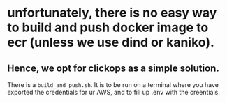 # unfortunately, there is no easy way to build and push docker image to ecr (unless we use dind or kaniko).

## Hence, we opt for clickops as a simple solution.

There is a `build_and_push.sh`. It is to be run on a terminal where you have exported the credentials for ur AWS, and to fill up .env with the creentials.

